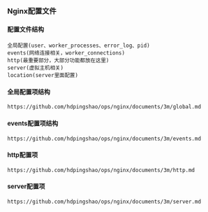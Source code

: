 ### Nginx配置文件
#### 配置文件结构
    全局配置(user、worker_processes、error_log、pid)
    events(网络连接相关，worker_connections)
    http(最重要部分，大部分功能都放在这里)
    server(虚拟主机相关)
    location(server里面配置)
#### 全局配置项结构
    https://github.com/hdpingshao/ops/nginx/documents/3m/global.md
#### events配置项结构
    https://github.com/hdpingshao/ops/nginx/documents/3m/events.md
#### http配置项
    https://github.com/hdpingshao/ops/nginx/documents/3m/http.md
#### server配置项
    https://github.com/hdpingshao/ops/nginx/documents/3m/server.md